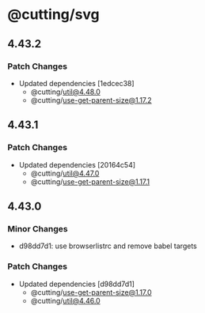 # @cutting/svg

## 4.43.2

### Patch Changes

- Updated dependencies [1edcec38]
  - @cutting/util@4.48.0
  - @cutting/use-get-parent-size@1.17.2

## 4.43.1

### Patch Changes

- Updated dependencies [20164c54]
  - @cutting/util@4.47.0
  - @cutting/use-get-parent-size@1.17.1

## 4.43.0

### Minor Changes

- d98dd7d1: use browserlistrc and remove babel targets

### Patch Changes

- Updated dependencies [d98dd7d1]
  - @cutting/use-get-parent-size@1.17.0
  - @cutting/util@4.46.0

